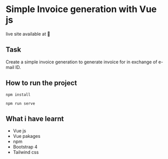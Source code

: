 # Simple Invoice generation with Vue js

live site available at 🔄

## Task
Create a simple invoice generation to generate invoice for in exchange of e-mail ID.

## How to run the project
```
npm install
```
```
npm run serve
```

## What i have learnt
- Vue js
- Vue pakages
- npm
- Bootstrap 4
- Tailwind css
